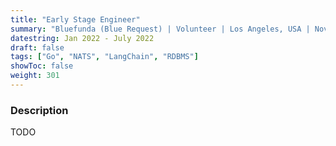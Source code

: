 ```yaml
---
title: "Early Stage Engineer"
summary: "Bluefunda (Blue Request) | Volunteer | Los Angeles, USA | Nov 2024 - Present"
datestring: Jan 2022 - July 2022
draft: false
tags: ["Go", "NATS", "LangChain", "RDBMS"]
showToc: false
weight: 301
--- 
```


### Description
TODO